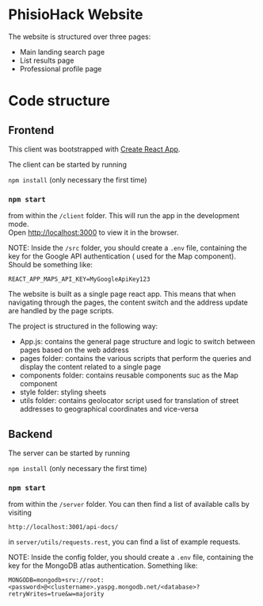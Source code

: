 # PhisioHack Website

The website is structured over three pages:

- Main landing search page
- List results page
- Professional profile page

# Code structure

## Frontend

This client was bootstrapped with [Create React App](https://github.com/facebook/create-react-app).

The client can be started by running

`npm install` (only necessary the first time)

### `npm start`

from within the `/client` folder. This will run the app in the development mode.\
Open [http://localhost:3000](http://localhost:3000) to view it in the browser.

NOTE: Inside the `/src` folder, you should create a `.env` file, containing the key for the Google API authentication (
used for the Map component). Should be something like:

`REACT_APP_MAPS_API_KEY=MyGoogleApiKey123`

The website is built as a single page react app. This means that when navigating through the pages, the content switch
and the address update are handled by the page scripts. 

The project is structured in the following way:

- App.js: contains the general page structure and logic to switch between pages based on the web address
- pages folder: contains the various scripts that perform the queries and display the content related to a single page
- components folder: contains reusable components suc as the Map component
- style folder: styling sheets
- utils folder: contains geolocator script used for translation of street addresses to geographical coordinates and
  vice-versa

## Backend

The server can be started by running

`npm install` (only necessary the first time)

### `npm start`

from within the `/server` folder. You can then find a list of available calls by visiting

`http://localhost:3001/api-docs/`

in `server/utils/requests.rest`, you can find a list of example requests.

NOTE: Inside the config folder, you should create a `.env` file, containing the key for the MongoDB atlas
authentication. Something like:

`MONGODB=mongodb+srv://root:<password>@<clustername>.yaspg.mongodb.net/<database>?retryWrites=true&w=majority`

